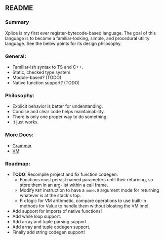 ## README

### Summary
Xplice is my first ever register-bytecode-based language. The goal of this language is to become a familiar-looking, simple, and procedural utility language. See the below points for its design philosophy.

### General:
 - Familiar-ish syntax to TS and C++.
 - Static, checked type system.
 - Module-based? (TODO)
 - Native function support? (TODO)

### Philosophy:
 - Explicit behavior is better for understanding.
 - Concise and clear code helps maintainability.
 - There is only one proper way to do something.
 - It just works.

### More Docs:
 - [Grammar](./docs/grammar.md)
 - [VM](./docs/vm.md)

### Roadmap:
 - **TODO**: Recompile project and fix function codegen:
    - Functions must persist named parameters until their returning, so store them in an arg-list within a call frame.
    - Modify `RET` instruction to have a `none:0` argument mode for returning whatever is at the stack's top.
    - Fix logic for VM arithmetic, compare operations to use built-in methods for Value to handle them without bloating the VM impl.
 - Add support for imports of native functions!
 - Add while loop support.
 - Add array and tuple parsing support.
 - Add array and tuple codegen support.
 - Finally add string codegen support!
